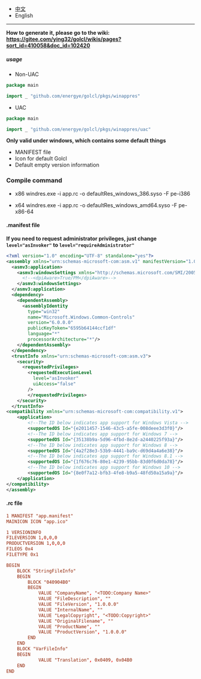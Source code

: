 * [中文](README.md)   
* English  

----

**How to generate it, please go to the wiki: https://gitee.com/ying32/golcl/wikis/pages?sort_id=410058&doc_id=102420** 

##### usage

* Non-UAC
```go
package main

import _ "github.com/energye/golcl/pkgs/winappres"
```
* UAC
```go
package main

import _ "github.com/energye/golcl/pkgs/winappres/uac"
```
 

**Only valid under windows, which contains some default things**  

* MANIFEST file  
* Icon for default Golcl  
* Default empty version information  

### Compile command
* x86
   windres.exe -i app.rc -o defaultRes_windows_386.syso -F pe-i386  
 
* x64
   windres.exe -i app.rc -o defaultRes_windows_amd64.syso -F pe-x86-64  

#### .manifest file  

**If you need to request administrator privileges, just change `level="asInvoker"` to `level="requireAdministrator"`**   

```xml
<?xml version="1.0" encoding="UTF-8" standalone="yes"?>
<assembly xmlns="urn:schemas-microsoft-com:asm.v1" manifestVersion="1.0" xmlns:asmv3="urn:schemas-microsoft-com:asm.v3">
  <asmv3:application>
    <asmv3:windowsSettings xmlns="http://schemas.microsoft.com/SMI/2005/WindowsSettings">
      <!--<dpiAware>True/PM</dpiAware>-->
    </asmv3:windowsSettings>
  </asmv3:application>
  <dependency>
    <dependentAssembly>
      <assemblyIdentity
        type="win32"
        name="Microsoft.Windows.Common-Controls"
        version="6.0.0.0"
        publicKeyToken="6595b64144ccf1df"
        language="*"
        processorArchitecture="*"/>
    </dependentAssembly>
  </dependency>
  <trustInfo xmlns="urn:schemas-microsoft-com:asm.v3">
    <security>
      <requestedPrivileges>
        <requestedExecutionLevel
          level="asInvoker"
          uiAccess="false"
        />
        </requestedPrivileges>
    </security>
  </trustInfo>
<compatibility xmlns="urn:schemas-microsoft-com:compatibility.v1">
	<application>
		<!--The ID below indicates app support for Windows Vista -->
		<supportedOS Id="{e2011457-1546-43c5-a5fe-008deee3d3f0}"/>
		<!--The ID below indicates app support for Windows 7 -->
		<supportedOS Id="{35138b9a-5d96-4fbd-8e2d-a2440225f93a}"/>
		<!--The ID below indicates app support for Windows 8 -->
		<supportedOS Id="{4a2f28e3-53b9-4441-ba9c-d69d4a4a6e38}"/>
		<!--The ID below indicates app support for Windows 8.1 -->
		<supportedOS Id="{1f676c76-80e1-4239-95bb-83d0f6d0da78}"/>
		<!--The ID below indicates app support for Windows 10 -->
		<supportedOS Id="{8e0f7a12-bfb3-4fe8-b9a5-48fd50a15a9a}"/>
	</application>
</compatibility>
</assembly>
```

#### .rc file 

```rc
1 MANIFEST "app.manifest"
MAINICON ICON "app.ico"

1 VERSIONINFO
FILEVERSION 1,0,0,0
PRODUCTVERSION 1,0,0,0
FILEOS 0x4
FILETYPE 0x1

BEGIN
    BLOCK "StringFileInfo"
    BEGIN
        BLOCK "040904B0"
        BEGIN
			VALUE "CompanyName", "<TODO:Company Name>"
			VALUE "FileDescription", ""
			VALUE "FileVersion", "1.0.0.0"
			VALUE "InternalName", ""
			VALUE "LegalCopyright", "<TODO:Copyright>"
			VALUE "OriginalFilename", ""
			VALUE "ProductName", ""
			VALUE "ProductVersion", "1.0.0.0"
        END
    END
    BLOCK "VarFileInfo"
    BEGIN
            VALUE "Translation", 0x0409, 0x04B0
    END
END
```
